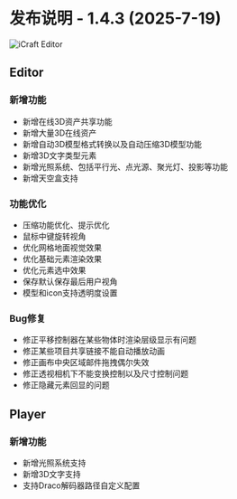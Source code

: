 <!--
 * @Descripttion: 
 * @MainAuthor: 
-->
# 发布说明 - 1.4.3 (2025-7-19)

![iCraft Editor](https://raw.githubusercontent.com/gantFDT/icraft/main/public/images/banner.jpg)

## Editor
### 新增功能
- 新增在线3D资产共享功能
- 新增大量3D在线资产
- 新增自动3D模型格式转换以及自动压缩3D模型功能
- 新增3D文字类型元素
- 新增光照系统、包括平行光、点光源、聚光灯、投影等功能
- 新增天空盒支持

### 功能优化
- 压缩功能优化、提示优化
- 鼠标中键旋转视角
- 优化网格地面视觉效果
- 优化基础元素渲染效果
- 优化元素选中效果
- 保存默认保存最后用户视角
- 模型和icon支持透明度设置

### Bug修复
- 修正平移控制器在某些物体时渲染层级显示有问题
- 修正某些项目共享链接不能自动播放动画
- 修正画布中央区域邮件拖拽偶尔失效
- 修正透视相机下不能变换控制以及尺寸控制问题
- 修正隐藏元素回显的问题

## Player
### 新增功能
- 新增光照系统支持
- 新增3D文字支持
- 支持Draco解码器路径自定义配置